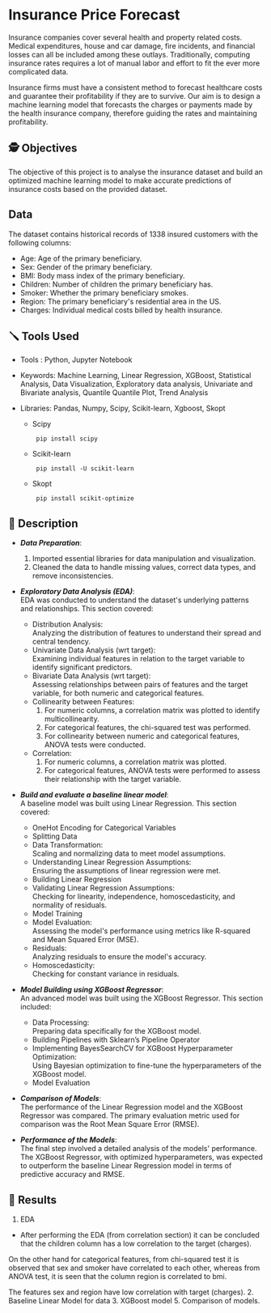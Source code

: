 # Insurance Price Forecast

Insurance companies cover several health and property related costs. Medical expenditures, house and car damage, fire incidents, and financial losses can all be included among these outlays. Traditionally, computing insurance rates requires a lot of manual labor and effort to fit the ever more complicated data.

Insurance firms must have a consistent method to forecast healthcare costs and guarantee their profitability if they are to survive. Our aim is to design a machine learning model that forecasts the charges or payments made by the health insurance company, therefore guiding the rates and maintaining profitability.

## 🕵️ Objectives
The objective of this project is to analyse the insurance dataset and build an optimized machine learning model to make accurate predictions of insurance costs based on the provided dataset. 

## Data
The dataset contains historical records of 1338 insured customers with the following columns:
* Age: Age of the primary beneficiary.
* Sex: Gender of the primary beneficiary.
* BMI: Body mass index of the primary beneficiary.
* Children: Number of children the primary beneficiary has.
* Smoker: Whether the primary beneficiary smokes.
* Region: The primary beneficiary's residential area in the US.
* Charges: Individual medical costs billed by health insurance.


## 🪛 Tools Used

* Tools : Python, Jupyter Notebook
  
* Keywords: Machine Learning, Linear Regression, XGBoost, Statistical Analysis, Data Visualization, Exploratory data analysis, Univariate and Bivariate analysis, Quantile Quantile Plot, Trend Analysis
  
* Libraries: Pandas, Numpy, Scipy, Scikit-learn, Xgboost, Skopt
  <ul>
  <li>Scipy</li>
  
       pip install scipy
  </ul>
  <ul>
  <li>Scikit-learn</li>
  
       pip install -U scikit-learn
  </ul>
  <ul>
  <li>Skopt</li>
  
       pip install scikit-optimize
  </ul>
  
## 📝 Description 

* _**Data Preparation**_:
  1. Imported essential libraries for data manipulation and visualization.
  2. Cleaned the data to handle missing values, correct data types, and remove inconsistencies.
     
* _**Exploratory Data Analysis (EDA)**_:
<br>EDA was conducted to understand the dataset's underlying patterns and relationships. This section covered:
  * Distribution Analysis: <br> Analyzing the distribution of features to understand their spread and central tendency.
  * Univariate Data Analysis (wrt target):<br>Examining individual features in relation to the target variable to identify significant predictors.
  * Bivariate Data Analysis (wrt target): <br>Assessing relationships between pairs of features and the target variable, for both numeric and categorical features.
  * Collinearity between Features:
    1. For numeric columns, a correlation matrix was plotted to identify multicollinearity.
    2. For categorical features, the chi-squared test was performed.
    3. For collinearity between numeric and categorical features, ANOVA tests were conducted.
  * Correlation:
    1. For numeric columns, a correlation matrix was plotted.
    2. For categorical features, ANOVA tests were performed to assess their relationship with the target variable.

* _**Build and evaluate a baseline linear model**_:
<br> A baseline model was built using Linear Regression. This section covered:
  * OneHot Encoding for Categorical Variables
  * Splitting Data
  * Data Transformation: <br>Scaling and normalizing data to meet model assumptions.
  * Understanding Linear Regression Assumptions: <br>Ensuring the assumptions of linear regression were met.
  * Building Linear Regression
  * Validating Linear Regression Assumptions:<br> Checking for linearity, independence, homoscedasticity, and normality of residuals.
  * Model Training
  * Model Evaluation: <br>Assessing the model's performance using metrics like R-squared and Mean Squared Error (MSE).
  * Residuals: <br>Analyzing residuals to ensure the model's accuracy.
  * Homoscedasticity: <br>Checking for constant variance in residuals.

* _**Model Building using XGBoost Regressor**_:
<br> An advanced model was built using the XGBoost Regressor. This section included:
  * Data Processing: <br> Preparing data specifically for the XGBoost model.
  * Building Pipelines with Sklearn’s Pipeline Operator
  * Implementing BayesSearchCV for XGBoost Hyperparameter Optimization: <br> Using Bayesian optimization to fine-tune the hyperparameters of the XGBoost model.
  * Model Evaluation
    
* _**Comparison of Models**_:
<br> The performance of the Linear Regression model and the XGBoost Regressor was compared. The primary evaluation metric used for comparison was the Root Mean Square Error (RMSE).

* _**Performance of the Models**_:
<br>The final step involved a detailed analysis of the models' performance. The XGBoost Regressor, with optimized hyperparameters, was expected to outperform the baseline Linear Regression model in terms of predictive accuracy and RMSE.

## 🔖 Results
1. EDA
  * After performing the EDA (from correlation section) it can be concluded that the children column has a low correlation to the target (charges).

On the other hand for categorical features, from chi-squared test it is observed that sex and smoker have correlated to each other, whereas from ANOVA test, it is seen that the column region is correlated to bmi.

The features sex and region have low correlation with target (charges).
2. Baseline Linear Model
for data 
3. XGBoost model
5. Comparison of models.


<!--
# Detailed Description

3. Exploratory Data Analysis (EDA)
EDA was conducted to understand the dataset's underlying patterns and relationships. This section covered:

Distribution Analysis: Analyzing the distribution of features to understand their spread and central tendency.
Univariate Data Analysis (wrt target): Examining individual features in relation to the target variable to identify significant predictors.
Bivariate Data Analysis (wrt target): Assessing relationships between pairs of features and the target variable, for both numeric and categorical features.
Collinearity between Features:
For numeric columns, a correlation matrix was plotted to identify multicollinearity.
For categorical features, the chi-squared test was performed.
For collinearity between numeric and categorical features, ANOVA tests were conducted.
Correlation:
For numeric columns, a correlation matrix was plotted.
For categorical features, ANOVA tests were performed to assess their relationship with the target variable.
4. Baseline Model Building
A baseline model was built using Linear Regression. This section covered:

OneHot Encoding for Categorical Variables: Converting categorical variables into a numerical format using one-hot encoding.
Splitting Data: Dividing the dataset into training and testing sets.
Data Transformation: Scaling and normalizing data to meet model assumptions.
Understanding Linear Regression Assumptions: Ensuring the assumptions of linear regression were met.
Implementing Linear Regression: Building the linear regression model.
Validating Linear Regression Assumptions: Checking for linearity, independence, homoscedasticity, and normality of residuals.
Model Training: Training the model on the training data.
Model Evaluation: Assessing the model's performance using metrics like R-squared and Mean Squared Error (MSE).
Residuals: Analyzing residuals to ensure the model's accuracy.
Homoscedasticity: Checking for constant variance in residuals.
5. Model Building using XGBoost Regressor
An advanced model was built using the XGBoost Regressor. This section included:

Data Processing: Preparing data specifically for the XGBoost model.
Building Pipelines with Sklearn’s Pipeline Operator: Creating streamlined workflows for data preprocessing and model training.
Implementing BayesSearchCV for XGBoost Hyperparameter Optimization: Using Bayesian optimization to fine-tune the hyperparameters of the XGBoost model.
Model Evaluation: Evaluating the model's performance using appropriate metrics.
-->
